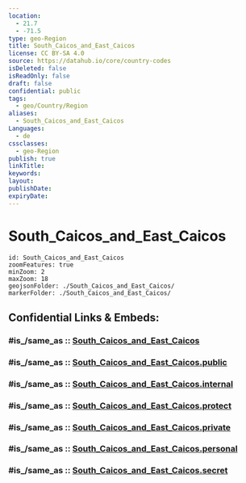 ```yaml
---
location:
  - 21.7
  - -71.5
type: geo-Region
title: South_Caicos_and_East_Caicos
license: CC BY-SA 4.0
source: https://datahub.io/core/country-codes
isDeleted: false
isReadOnly: false
draft: false
confidential: public
tags:
  - geo/Country/Region
aliases:
  - South_Caicos_and_East_Caicos
Languages:
  - de
cssclasses:
  - geo-Region
publish: true
linkTitle:
keywords:
layout:
publishDate:
expiryDate:
---
```


# South_Caicos_and_East_Caicos

```leaflet
id: South_Caicos_and_East_Caicos
zoomFeatures: true 
minZoom: 2 
maxZoom: 18
geojsonFolder: ./South_Caicos_and_East_Caicos/
markerFolder: ./South_Caicos_and_East_Caicos/
```


## Confidential Links & Embeds: 

### #is_/same_as :: [South_Caicos_and_East_Caicos](/_Standards/Earth/Continent/America~Caribbean/Turks_and_Caicos~Islands/Districts~Turks_and_Caicos/South_Caicos_and_East_Caicos.md) 

### #is_/same_as :: [South_Caicos_and_East_Caicos.public](/_public/Earth/Continent/America~Caribbean/Turks_and_Caicos~Islands/Districts~Turks_and_Caicos/South_Caicos_and_East_Caicos.public.md) 

### #is_/same_as :: [South_Caicos_and_East_Caicos.internal](/_internal/Earth/Continent/America~Caribbean/Turks_and_Caicos~Islands/Districts~Turks_and_Caicos/South_Caicos_and_East_Caicos.internal.md) 

### #is_/same_as :: [South_Caicos_and_East_Caicos.protect](/_protect/Earth/Continent/America~Caribbean/Turks_and_Caicos~Islands/Districts~Turks_and_Caicos/South_Caicos_and_East_Caicos.protect.md) 

### #is_/same_as :: [South_Caicos_and_East_Caicos.private](/_private/Earth/Continent/America~Caribbean/Turks_and_Caicos~Islands/Districts~Turks_and_Caicos/South_Caicos_and_East_Caicos.private.md) 

### #is_/same_as :: [South_Caicos_and_East_Caicos.personal](/_personal/Earth/Continent/America~Caribbean/Turks_and_Caicos~Islands/Districts~Turks_and_Caicos/South_Caicos_and_East_Caicos.personal.md) 

### #is_/same_as :: [South_Caicos_and_East_Caicos.secret](/_secret/Earth/Continent/America~Caribbean/Turks_and_Caicos~Islands/Districts~Turks_and_Caicos/South_Caicos_and_East_Caicos.secret.md)

